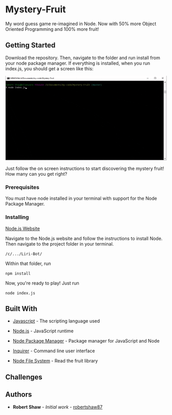# Mystery-Fruit
My word guess game re-imagined in Node. Now with 50% more Object Oriented Programming and 100% more fruit!

## Getting Started

Download the repository. Then, navigate to the folder and run install from your node package manager. If everything is installed, when you run index.js, you should get a screen like this:

![Mystery Fruit](readme/readme.gif "Mystery Fruit")

Just follow the on screen instructions to start discovering the mystery fruit! How many can you get right?

### Prerequisites

You must have node installed in your terminal with support for the Node Package Manager.

### Installing

[Node.js Website](https://nodejs.org/en/)

Navigate to the Node.js website and follow the instructions to install Node. Then navigate to the project folder in your terminal.
```
/c/.../Liri-Bot/
```

Within that folder, run
```
npm install
```

Now, you're ready to play! Just run
```
node index.js
```

## Built With

* [Javascript](https://www.javascript.com/) - The scripting language used

* [Node.js](https://nodejs.org/en/) - JavaScript runtime

* [Node Package Manager](https://www.npmjs.com/) - Package manager for JavaScript and Node

* [Inquirer](https://www.npmjs.com/package/inquirer) - Command line user interface

* [Node File System](https://nodejs.org/api/fs.html) - Read the fruit library

## Challenges


## Authors

* **Robert Shaw** - *Initial work* - [robertshaw87](https://github.com/robertshaw87)